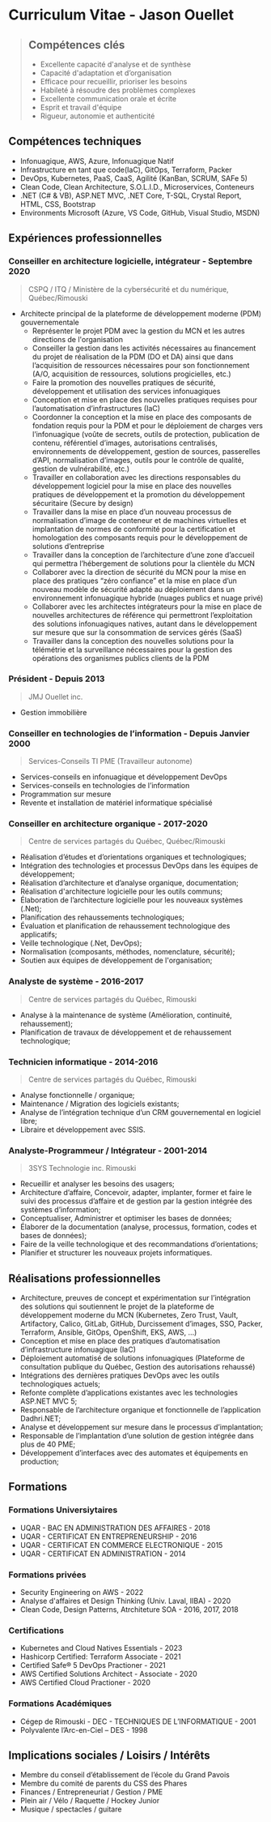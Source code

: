 # Curriculum Vitae - Jason Ouellet

>## Compétences clés
>
>* Excellente capacité d'analyse et de synthèse
>* Capacité d'adaptation et d’organisation
>* Efficace pour recueillir, prioriser les besoins
>* Habileté à résoudre des problèmes complexes
>* Excellente communication orale et écrite
>* Esprit et travail d'équipe
>* Rigueur, autonomie et authenticité

## Compétences techniques

* Infonuagique, AWS, Azure, Infonuagique Natif
* Infrastructure en tant que code(IaC), GitOps, Terraform, Packer
* DevOps, Kubernetes, PaaS, CaaS, Agilité (KanBan, SCRUM, SAFe 5)
* Clean Code, Clean Architecture, S.O.L.I.D., Microservices, Conteneurs
* .NET (C# & VB), ASP.NET MVC, .NET Core, T-SQL, Crystal Report, HTML, CSS, Bootstrap
* Environments Microsoft (Azure, VS Code, GitHub, Visual Studio, MSDN)

## Expériences professionnelles

### Conseiller en architecture logicielle, intégrateur - Septembre 2020

>CSPQ / ITQ / Ministère de la cybersécurité et du numérique, Québec/Rimouski

* Architecte principal de la plateforme de développement moderne (PDM) gouvernementale
  * Représenter le projet PDM avec la gestion du MCN et les autres directions de l'organisation
  * Conseiller la gestion dans les activités nécessaires au financement du projet de réalisation de la PDM (DO et DA) ainsi que dans l’acquisition de ressources nécessaires pour son fonctionnement (A/O, acquisition de ressources, solutions progicielles, etc.)
  * Faire la promotion des nouvelles pratiques de sécurité, développement et utilisation des services infonuagiques
  * Conception et mise en place des nouvelles pratiques requises pour l’automatisation d’infrastructures (IaC)
  * Coordonner la conception et la mise en place des composants de fondation requis pour la PDM et pour le déploiement de charges vers l’infonuagique (voûte de secrets, outils de protection, publication de contenu, référentiel d’images, autorisations centralisés, environnements de développement, gestion de sources, passerelles d’API, normalisation d’images, outils pour le contrôle de qualité, gestion de vulnérabilité, etc.)
  * Travailler en collaboration avec les directions responsables du développement logiciel pour la mise en place des nouvelles pratiques de développement et la promotion du développement sécuritaire (Secure by design)
  * Travailler dans la mise en place d’un nouveau processus de normalisation d’image de conteneur et de machines virtuelles et implantation de normes de conformité pour la certification et homologation des composants requis pour le développement de solutions d’entreprise 
  * Travailler dans la conception de l’architecture d’une zone d’accueil qui permettra l’hébergement de solutions pour la clientèle du MCN
  * Collaborer avec la direction de sécurité du MCN pour la mise en place des pratiques “zéro confiance” et la mise en place d’un nouveau modèle de sécurité adapté au déploiement dans un environnement infonuagique hybride (nuages publics et nuage privé)
  * Collaborer avec les architectes intégrateurs pour la mise en place de nouvelles architectures de référence qui permettront l’exploitation des solutions infonuagiques natives, autant dans le développement sur mesure que sur la consommation de services gérés (SaaS)
  * Travailler dans la conception des nouvelles solutions pour la télémétrie et la surveillance nécessaires pour la gestion des opérations des organismes publics clients de la PDM

### Président - Depuis 2013

>JMJ Ouellet inc.
    
* Gestion immobilière

### Conseiller en technologies de l’information - Depuis Janvier 2000

>Services-Conseils TI PME (Travailleur autonome)
    
* Services-conseils en infonuagique et développement DevOps
* Services-conseils en technologies de l’information
* Programmation sur mesure
* Revente et installation de matériel informatique spécialisé
 
### Conseiller en architecture organique - 2017-2020

>Centre de services partagés du Québec, Québec/Rimouski

* Réalisation d’études et d’orientations organiques et technologiques;
* Intégration des technologies et processus DevOps dans les équipes de développement;
* Réalisation d’architecture et d’analyse organique, documentation;
* Réalisation d'architecture logicielle pour les outils communs;
* Élaboration de l’architecture logicielle pour les nouveaux systèmes (.Net);
* Planification des rehaussements technologiques;
* Évaluation et planification de rehaussement technologique des applicatifs;
* Veille technologique (.Net, DevOps);
* Normalisation (composants, méthodes, nomenclature, sécurité);
* Soutien aux équipes de développement de l'organisation;

### Analyste de système - 2016-2017

>Centre de services partagés du Québec, Rimouski

* Analyse à la maintenance de système (Amélioration, continuité, rehaussement);
* Planification de travaux de développement et de rehaussement technologique;

### Technicien informatique - 2014-2016

>Centre de services partagés du Québec, Rimouski

* Analyse fonctionnelle / organique;
* Maintenance / Migration des logiciels existants;
* Analyse de l’intégration technique d’un CRM gouvernemental en logiciel libre;
* Libraire et développement avec SSIS.

### Analyste-Programmeur / Intégrateur - 2001-2014

>3SYS Technologie inc. Rimouski

* Recueillir et analyser les besoins des usagers;
* Architecture d’affaire, Concevoir, adapter, implanter, former et faire le suivi des processus d’affaire et de gestion par la gestion intégrée des systèmes d’information;
* Conceptualiser, Administrer et optimiser les bases de données;
* Élaborer de la documentation (analyse, processus, formation, codes et bases de données); 
* Faire de la veille technologique et des recommandations d’orientations;
* Planifier et structurer les nouveaux projets informatiques.

## Réalisations professionnelles

* Architecture, preuves de concept et expérimentation sur l’intégration des solutions qui soutiennent le projet de la plateforme de développement moderne du MCN (Kubernetes, Zero Trust, Vault, Artifactory, Calico, GitLab, GitHub, Durcissement d’images, SSO, Packer, Terraform, Ansible, GitOps, OpenShift, EKS, AWS, …)
* Conception et mise en place des pratiques d’automatisation d’infrastructure infonuagique (IaC)
* Déploiement automatisé de solutions infonuagiques (Plateforme de consultation publique du Québec, Gestion des autorisations rehaussé)
* Intégrations des dernières pratiques DevOps avec les outils technologiques actuels;
* Refonte complète d’applications existantes avec les technologies ASP.NET MVC 5;
* Responsable de l’architecture organique et fonctionnelle de l’application Dadhri.NET;
* Analyse et développement sur mesure dans le processus d’implantation;
* Responsable de l’implantation d’une solution de gestion intégrée dans plus de 40 PME;
* Développement d’interfaces avec des automates et équipements en production;

## Formations

### Formations Universiytaires

* UQAR - BAC EN ADMINISTRATION DES AFFAIRES - 2018
* UQAR - CERTIFICAT EN ENTREPRENEURSHIP - 2016                                         
* UQAR - CERTIFICAT EN COMMERCE ELECTRONIQUE - 2015                                         
* UQAR - CERTIFICAT EN ADMINISTRATION - 2014

### Formations privées

* Security Engineering on AWS - 2022
* Analyse d'affaires et Design Thinking (Univ. Laval, IIBA) - 2020
* Clean Code, Design Patterns, Atrchiteture SOA - 2016, 2017, 2018

### Certifications

* Kubernetes and Cloud Natives Essentials - 2023
* Hashicorp Certified: Terraform Associate - 2021
* Certified Safe® 5 DevOps Practioner - 2021
* AWS Certified Solutions Architect - Associate - 2020
* AWS Certified Cloud Practioner - 2020

### Formations Académiques

* Cégep de Rimouski - DEC - TECHNIQUES DE L’INFORMATIQUE - 2001
* Polyvalente l’Arc-en-Ciel – DES - 1998

## Implications sociales / Loisirs / Intérêts

* Membre du conseil d’établissement de l’école du Grand Pavois
* Membre du comité de parents du CSS des Phares
* Finances / Entrepreneuriat / Gestion / PME
* Plein air / Vélo / Raquette / Hockey Junior
* Musique / spectacles / guitare
